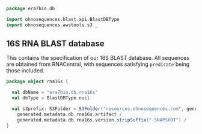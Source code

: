 
```scala
package era7bio.db

import ohnosequences.blast.api.BlastDBType
import ohnosequences.awstools.s3._
```


## 16S RNA BLAST database

This contains the specification of our 16S BLAST database. All sequences are obtained from RNACentral, with sequences satisfying `predicate` being those included.


```scala
package object rna16s {

  val dbName = "era7bio.db.rna16s"
  val dbType = BlastDBType.nucl

  val s3prefix: S3Folder = S3Folder("resources.ohnosequences.com", generated.metadata.db.rna16s.organization) /
    generated.metadata.db.rna16s.artifact /
    generated.metadata.db.rna16s.version.stripSuffix("-SNAPSHOT") /
}

```




[main/scala/bio4jTaxonomy.scala]: bio4jTaxonomy.scala.md
[main/scala/compats.scala]: compats.scala.md
[main/scala/filter1.scala]: filter1.scala.md
[main/scala/filter2.scala]: filter2.scala.md
[main/scala/generateBlastDB.scala]: generateBlastDB.scala.md
[main/scala/package.scala]: package.scala.md
[main/scala/release.scala]: release.scala.md
[test/scala/runBundles.scala]: ../../test/scala/runBundles.scala.md